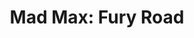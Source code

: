 ---
title: "Mad Max: Fury Road"

year: 2015

director: "George Miller"

summary: "A bunch of monster cars driving around the desert with people killing eachother on them"

comment: "At first I didn't see the charm. But then I once described as above and immediately realized its greatness"

image: "https://media.giphy.com/media/wUcvtcZOA25bi/giphy.gif"

imdb: "https://www.imdb.com/title/tt1392190/"

quotes:
 - "I live, I die. I LIVE AGAIN!"
---